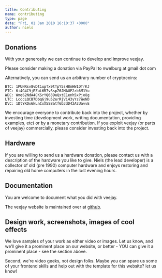 ```yaml
---
title: Contributing
name: contributing
type: page
date: "Fri, 01 Jan 2010 16:10:37 +0000"
author: niels
---
```


## Donations

With your generosity we can continue to develop and improve veejay. 

Please consider making a donation via PayPal to nwelburg at gmail dot com

<script src="../paypal-button.min.js?merchant=nwelburg@gmail.com" data-button="donate" data-name="Veejay" data-amount="5.00" async></script>
<script src="../paypal-button.min.js?merchant=nwelburg@gmail.com" data-button="donate" data-name="Veejay" data-amount="10.00" async></script>
<script src="../paypal-button.min.js?merchant=nwelburg@gmail.com" data-button="donate" data-name="Veejay" data-amount="20.00" async></script>
<script src="../paypal-button.min.js?merchant=nwelburg@gmail.com" data-button="donate" data-name="Veejay" data-amount="40.00" async></script>

Alternatively, you can send us an arbitrary number of cryptocoins:

    BTC: 1PUNRsv8vDt1upTx9tTpY5sH8mHW1DTrKJ
    FTC: 6i4G4C9jEZuL6R7vSspZ6JMAUP2zb6M1Yu
    WDC: Wmq62NdA4CKSrYQ63DuQxtE1enh5xPjo8g
    LTC: LcccLQCB7DbqGj9u52urRjVi43yYz7WeND
    DVC: 1DtYKQx6kLnCxX5S8atf6b3dD42A2UavvE

<script src="http://coinwidget.com/widget/coin.js"></script>  
<script>  
CoinWidgetCom.go({  
wallet_address: "1PUNRsv8vDt1upTx9tTpY5sH8mHW1DTrKJ"  
, currency: "bitcoin"  
, counter: "hide"  
, alignment: "bl"  
, qrcode: true  
, auto_show: false  
, lbl_button: "Donate"  
, lbl_address: "Bitcoin Address:"  
, lbl_count: "donations"  
, lbl_amount: "BTC"  
, auto_show: false  
});  
</script>  


<script>  
CoinWidgetCom.go({  
wallet_address: "LS5Mn31DdVZZZtkMD7PCoVCvsbdEVGpgyZ"  
, currency: "litecoin"  
, counter: "count"  
, alignment: "bl"  
, qrcode: true  
, auto_show: false  
, lbl_button: "Donate"  
, lbl_address: "Litecoin Address:"  
, lbl_count: "donations"  
, lbl_amount: "LTC"  
});  
</script>


We encourage everyone to contribute back into the project, whether by investing time (development work, writing documentation, providing examples, etc) or by a monetary contribution.
If you exploit veejay (or parts of veejay) commercially, please consider investing back into the project.

## Hardware 

If you are willing to send us a hardware donation, please contact us with a description of the hardware you like to give. 
Niels (the lead developer) is a collector of old (pre 1990) computer hardware and enjoys restoring and repairing old home computers in the lost evening hours.


## Documentation

You are welcome to document what you did with veejay.

The veejay website is maintained over at [github](https://github.com/veejayhq/veejayhq).

## Design work, screenshots, images of cool effects

We love samples of your work as either video or images. Let us know, and we'll give it a prominent
place on our website, or better - YOU can give it a prominent place - see the section above.

Second, we're video geeks, not design folks. Maybe you can spare us some of your frontend skills
and help out with the template for this website? let us know!



